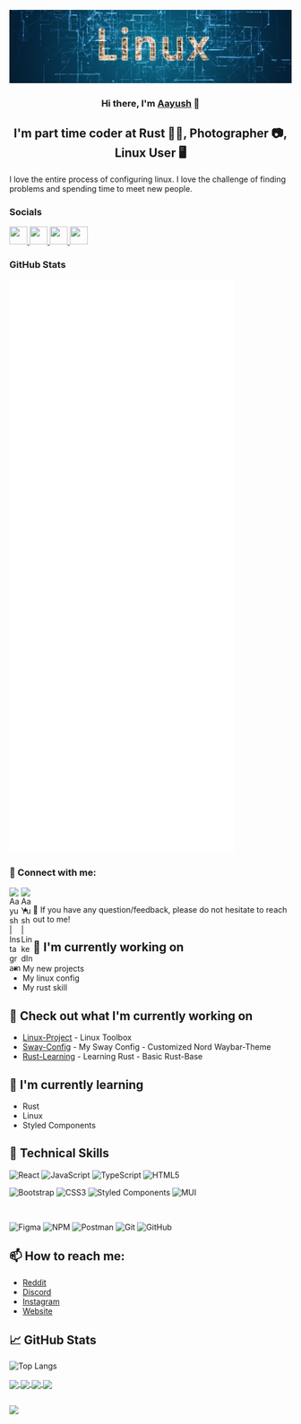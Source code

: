 <p align="center">
  <a href="https://instagram.com/aayushxvf/" target="_blank" rel="noreferrer"><img src="https://github.com/aayushx402/Linux-Background/blob/main/linuxbanner-1-pyio3nmyod6zxhib1p81vjwow3z3qpbd3nv4u5yjd4.jpg" alt="my banner"></a>
</p>

<h3 align="center">
Hi there, I'm <a href="https://www.reddit.com/user/aayush-le/">Aayush</a> 👋
</h3>

<h2 align="center">
I'm part time coder at Rust 👨‍💻, Photographer 📷, Linux User 🖥️
</h2> 

I love the entire process of configuring linux. I love the challenge of finding problems and spending time to meet new people.

### Socials

<p align="left"> <a href="https://www.github.com/aayushx402" target="_blank" rel="noreferrer"> <picture> <source media="(prefers-color-scheme: dark)" srcset="https://raw.githubusercontent.com/danielcranney/readme-generator/main/public/icons/socials/github-dark.svg" /> <source media="(prefers-color-scheme: light)" srcset="https://raw.githubusercontent.com/danielcranney/readme-generator/main/public/icons/socials/github.svg" /> <img src="https://raw.githubusercontent.com/danielcranney/readme-generator/main/public/icons/socials/github.svg" width="32" height="32" /> </picture> </a> <a href="http://www.instagram.com/aayushxvf" target="_blank" rel="noreferrer"> <picture> <source media="(prefers-color-scheme: dark)" srcset="https://raw.githubusercontent.com/danielcranney/readme-generator/main/public/icons/socials/instagram-dark.svg" /> <source media="(prefers-color-scheme: light)" srcset="https://raw.githubusercontent.com/danielcranney/readme-generator/main/public/icons/socials/instagram.svg" /> <img src="https://raw.githubusercontent.com/danielcranney/readme-generator/main/public/icons/socials/instagram.svg" width="32" height="32" /> </picture> </a> <a href="https://www.linkedin.com/in/aayushchalese" target="_blank" rel="noreferrer"> <picture> <source media="(prefers-color-scheme: dark)" srcset="https://raw.githubusercontent.com/danielcranney/readme-generator/main/public/icons/socials/linkedin-dark.svg" /> <source media="(prefers-color-scheme: light)" srcset="https://raw.githubusercontent.com/danielcranney/readme-generator/main/public/icons/socials/linkedin.svg" /> <img src="https://raw.githubusercontent.com/danielcranney/readme-generator/main/public/icons/socials/linkedin.svg" width="32" height="32" /> </picture> </a> <a href="https://www.youtube.com/@aayushchalese" target="_blank" rel="noreferrer"> <picture> <source media="(prefers-color-scheme: dark)" srcset="https://raw.githubusercontent.com/danielcranney/readme-generator/main/public/icons/socials/youtube-dark.svg" /> <source media="(prefers-color-scheme: light)" srcset="https://raw.githubusercontent.com/danielcranney/readme-generator/main/public/icons/socials/youtube.svg" /> <img src="https://raw.githubusercontent.com/danielcranney/readme-generator/main/public/icons/socials/youtube.svg" width="32" height="32" /> </picture> </a></p>



### GitHub Stats

<p align="left"><img src="https://raw.githubusercontent.com/aayushx402/aayushx402/main/github-metrics.svg" /></p>

### 🤝 Connect with me:

<a href="https://instagram.com/aayushxvf"><img align="left" src="https://raw.githubusercontent.com/yushi1007/yushi1007/main/images/instagram.svg" alt="Aa yush | Instagram" width="21px"/></a>
<a href="www.linkedin.com/in/aayushchalese/"><img align="left" src="https://raw.githubusercontent.com/yushi1007/yushi1007/main/images/linkedin.svg" alt="Aa Yush | LinkedIn" width="21px"/></a>
</br>
- 💬 If you have any question/feedback, please do not hesitate to reach out to me!

## 🔭 I'm currently working on

- My new projects
- My linux config
- My rust skill


## 👷 Check out what I'm currently working on
- <a href="https://github.com/aayushx402/linux-project">Linux-Project</a> - Linux Toolbox
- <a href="https://github.com/aayushx402/sway">Sway-Config</a> - My Sway Config - Customized Nord Waybar-Theme
- <a href="https://github.com/aayushx402/Rust-practice">Rust-Learning</a> - Learning Rust - Basic Rust-Base



## 🌱 I'm currently learning

- Rust
- Linux
- Styled Components  

## 💼 Technical Skills

![React](https://img.shields.io/badge/react-%2320232a.svg?style=for-the-badge&logo=react&logoColor=%2361DAFB)
![JavaScript](https://img.shields.io/badge/javascript-%23323330.svg?style=for-the-badge&logo=javascript&logoColor=%23F7DF1E)
![TypeScript](https://img.shields.io/badge/typescript-%23007ACC.svg?style=for-the-badge&logo=typescript&logoColor=white)
![HTML5](https://img.shields.io/badge/html5-%23E34F26.svg?style=for-the-badge&logo=html5&logoColor=white)
</br>

![Bootstrap](https://img.shields.io/badge/bootstrap-%23563D7C.svg?style=for-the-badge&logo=bootstrap&logoColor=white)
![CSS3](https://img.shields.io/badge/css3-%231572B6.svg?style=for-the-badge&logo=css3&logoColor=white)
![Styled Components](https://img.shields.io/badge/styled--components-DB7093?style=for-the-badge&logo=styled-components&logoColor=white)
![MUI](https://img.shields.io/badge/MUI-%230081CB.svg?style=for-the-badge&logo=mui&logoColor=white)


</br>

![Figma](https://img.shields.io/badge/figma-%23F24E1E.svg?style=for-the-badge&logo=figma&logoColor=white)
![NPM](https://img.shields.io/badge/NPM-%23000000.svg?style=for-the-badge&logo=npm&logoColor=white)
![Postman](https://img.shields.io/badge/Postman-FF6C37?style=for-the-badge&logo=postman&logoColor=white)
![Git](https://img.shields.io/badge/git-%23F05033.svg?style=for-the-badge&logo=git&logoColor=white)
![GitHub](https://img.shields.io/badge/github-%23121011.svg?style=for-the-badge&logo=github&logoColor=white)


## 📫 How to reach me:

- <a href="https://www.reddit.com/user/aayush-le/">Reddit</a>
- <a href="https://discord.gg/Qg8chAeJmZ">Discord</a>
- <a href="https://www.instagram.com/aayushxvf/">Instagram</a>
- <a href="http://chalisehari.com.np">Website</a>
  
## 📈 GitHub Stats 

![Top Langs](https://github-readme-stats.vercel.app/api/top-langs/?username=aayushx402&layout=compact&bg_color=00000000)

<a href="https://github.com/aayushx402/sway">
  <img align="center" src="https://github-readme-stats.vercel.app/api/pin/?username=aayushx402&repo=sway&bg_color=00000000" />
</a>

<a href="https://github.com/aayushx402/linux-project">
  <img align="center" src="https://github-readme-stats.vercel.app/api/pin/?username=aayushx402&repo=linux-project&bg_color=00000000" />
</a>

<a href="https://github.com/aayushx402/Rust-practice">
  <img align="center" src="https://github-readme-stats.vercel.app/api/pin/?username=aayushx402&repo=Rust-practice&bg_color=00000000" />
</a>

<a href="https://github.com/aayushx402/MyVim">
  <img align="center" src="https://github-readme-stats.vercel.app/api/pin/?username=aayushx402&repo=MyVim&bg_color=00000000" />
</a>



##

![](https://img.shields.io/badge/Visitors-161-informational?style=flat&logo=Visitors&color=61DAFB)


<!---
aayushx402/aayushx402 is a ✨ special ✨ repository because its `README.md` (this file) appears on your GitHub profile.
You can click the Preview link to take a look at your changes.
--->
